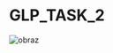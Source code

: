 # GLP_TASK_2

![obraz](https://github.com/rluki99/GLP_TASK_2/assets/120097849/3b54ac42-903a-45cd-8cb3-9a4ea07012b1)
